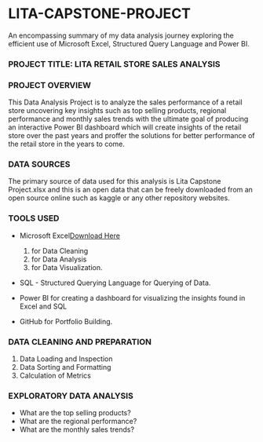 # LITA-CAPSTONE-PROJECT
An encompassing summary of my data analysis journey exploring the efficient use of Microsoft Excel, Structured Query Language and Power BI.

### PROJECT TITLE: LITA RETAIL STORE SALES ANALYSIS

### PROJECT OVERVIEW
This Data Analysis Project is to analyze the sales performance of a retail store uncovering key insights such as top selling products, regional performance and monthly sales trends with the ultimate goal of producing an interactive Power BI dashboard which will create insights of the retail store over the past years and proffer the solutions for better  performance of the retail store in the years to come.

### DATA SOURCES
The primary source of data used for this analysis is Lita Capstone Project.xlsx and this is an open data that can be freely downloaded from an open source online such as kaggle or any other repository websites.

### TOOLS USED
- Microsoft Excel[Download Here](https://www.microsoft.com)
  1. for Data Cleaning
  2. for Data Analysis
  3. for Data Visualization.
     
- SQL - Structured Querying Language for Querying of Data.
- Power BI for creating a dashboard for visualizing the insights found in Excel and SQL
- GitHub for Portfolio Building.
  
### DATA CLEANING AND PREPARATION
 1. Data Loading and Inspection
 2. Data Sorting and Formatting
 3. Calculation of Metrics

### EXPLORATORY DATA ANALYSIS
 - What are the top selling products?
 - What are the regional performance?
 - What are the monthly sales trends?


